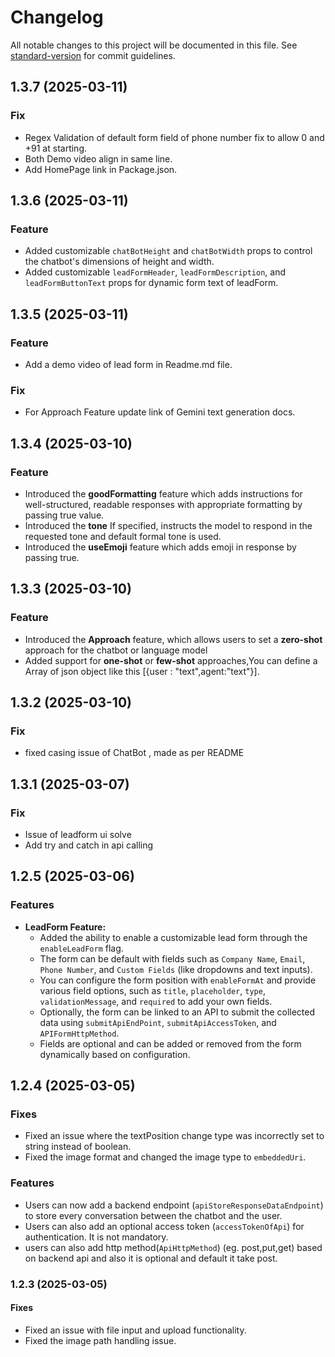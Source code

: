 # Changelog

All notable changes to this project will be documented in this file. See [standard-version](https://github.com/conventional-changelog/standard-version) for commit guidelines.

## 1.3.7 (2025-03-11)

### Fix

- Regex Validation of default form field of phone number fix to allow 0 and +91 at starting.
- Both Demo video align in same line.
- Add HomePage link in Package.json.

## 1.3.6 (2025-03-11)

### Feature

- Added customizable `chatBotHeight` and `chatBotWidth` props to control the chatbot's dimensions of height and width.
- Added customizable `leadFormHeader`, `leadFormDescription`, and `leadFormButtonText` props for dynamic form text of leadForm.

## 1.3.5 (2025-03-11)

### Feature

- Add a demo video of lead form in Readme.md file.

### Fix

- For Approach Feature update link of Gemini text generation docs.

## 1.3.4 (2025-03-10)

### Feature

- Introduced the **goodFormatting** feature which adds instructions for well-structured, readable responses with appropriate formatting by passing true value.
- Introduced the **tone** If specified, instructs the model to respond in the requested tone and default formal tone is used.
- Introduced the **useEmoji** feature which adds emoji in response by passing true.

## 1.3.3 (2025-03-10)

### Feature

- Introduced the **Approach** feature, which allows users to set a **zero-shot** approach for the chatbot or language model
- Added support for **one-shot** or **few-shot** approaches,You can define a Array of json object like this [{user : "text",agent:"text"}].

## 1.3.2 (2025-03-10)

### Fix

- fixed casing issue of ChatBot , made as per README

## 1.3.1 (2025-03-07)

### Fix

- Issue of leadform ui solve
- Add try and catch in api calling

## 1.2.5 (2025-03-06)

### Features

- **LeadForm Feature:**
  - Added the ability to enable a customizable lead form through the `enableLeadForm` flag.
  - The form can be default with fields such as `Company Name`, `Email`, `Phone Number`, and `Custom Fields` (like dropdowns and text inputs).
  - You can configure the form position with `enableFormAt` and provide various field options, such as `title`, `placeholder`, `type`, `validationMessage`, and `required` to add your own fields.
  - Optionally, the form can be linked to an API to submit the collected data using `submitApiEndPoint`, `submitApiAccessToken`, and `APIFormHttpMethod`.
  - Fields are optional and can be added or removed from the form dynamically based on configuration.

## 1.2.4 (2025-03-05)

### Fixes

- Fixed an issue where the textPosition change type was incorrectly set to string instead of boolean.
- Fixed the image format and changed the image type to `embeddedUri`.

### Features

- Users can now add a backend endpoint (`apiStoreResponseDataEndpoint`) to store every conversation between the chatbot and the user.
- Users can also add an optional access token (`accessTokenOfApi`) for authentication. It is not mandatory.
- users can also add http method(`ApiHttpMethod`) (eg. post,put,get) based on backend api and also it is optional and default it take post.

### 1.2.3 (2025-03-05)

#### Fixes

- Fixed an issue with file input and upload functionality.
- Fixed the image path handling issue.
